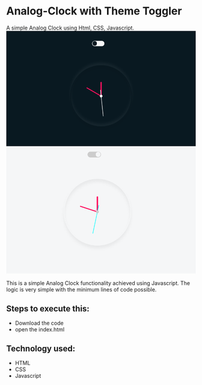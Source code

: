 # Analog-Clock with Theme Toggler
A simple Analog Clock using Html, CSS, Javascript.
![title-pic](https://github.com/anshitat/Analog-Clock/blob/master/images/theme-dark.png)
![title-pic](https://github.com/anshitat/Analog-Clock/blob/master/images/theme-light.png)

This is a simple Analog Clock functionality achieved using Javascript. The logic is very simple with the minimum lines of code possible.

<h2>Steps to execute this:</h2>
<ul>
<li>Download the code</li>
<li>open the index.html</li>
</ul>
<h2>Technology used:</h2>
<ul>
<li>HTML</li>
<li>CSS</li>
<li>Javascript</li>
</ul>
